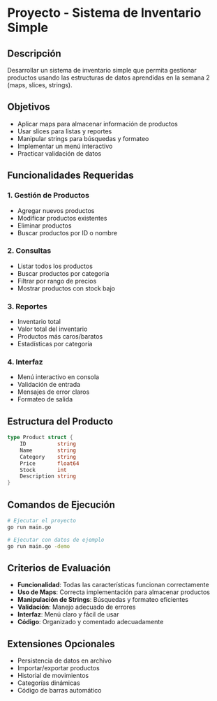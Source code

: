 # Proyecto - Sistema de Inventario Simple

## Descripción

Desarrollar un sistema de inventario simple que permita gestionar productos usando las estructuras de datos aprendidas en la semana 2 (maps, slices, strings).

## Objetivos

- Aplicar maps para almacenar información de productos
- Usar slices para listas y reportes
- Manipular strings para búsquedas y formateo
- Implementar un menú interactivo
- Practicar validación de datos

## Funcionalidades Requeridas

### 1. Gestión de Productos
- Agregar nuevos productos
- Modificar productos existentes
- Eliminar productos
- Buscar productos por ID o nombre

### 2. Consultas
- Listar todos los productos
- Buscar productos por categoría
- Filtrar por rango de precios
- Mostrar productos con stock bajo

### 3. Reportes
- Inventario total
- Valor total del inventario
- Productos más caros/baratos
- Estadísticas por categoría

### 4. Interfaz
- Menú interactivo en consola
- Validación de entrada
- Mensajes de error claros
- Formateo de salida

## Estructura del Producto

```go
type Product struct {
    ID          string
    Name        string
    Category    string
    Price       float64
    Stock       int
    Description string
}
```

## Comandos de Ejecución

```bash
# Ejecutar el proyecto
go run main.go

# Ejecutar con datos de ejemplo
go run main.go -demo
```

## Criterios de Evaluación

- **Funcionalidad**: Todas las características funcionan correctamente
- **Uso de Maps**: Correcta implementación para almacenar productos
- **Manipulación de Strings**: Búsquedas y formateo eficientes
- **Validación**: Manejo adecuado de errores
- **Interfaz**: Menú claro y fácil de usar
- **Código**: Organizado y comentado adecuadamente

## Extensiones Opcionales

- Persistencia de datos en archivo
- Importar/exportar productos
- Historial de movimientos
- Categorías dinámicas
- Código de barras automático